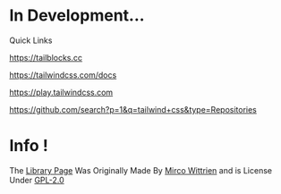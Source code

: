 # In Development...

Quick Links

https://tailblocks.cc

https://tailwindcss.com/docs

https://play.tailwindcss.com

https://github.com/search?p=1&q=tailwind+css&type=Repositories

# Info !

The [Library Page](https://itsjustjoshdev.github.io/library) Was Originally Made By [Mirco Wittrien](https://github.com/mwittrien) and is License Under [GPL-2.0](https://github.com/mwittrien/mwittrien.github.io/blob/master/LICENSE)

